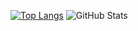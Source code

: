 [![Top Langs](https://github-readme-stats.vercel.app/api/top-langs/?username=mana12011207&layout=compact&langs_count=6)](https://github.com/anuraghazra/github-readme-stats)
![GitHub Stats](https://github-readme-stats.vercel.app/api?username=mana12011207&show_icons=true)



<!--
**Mana12011207/Mana12011207** is a ✨ _special_ ✨ repository because its `README.md` (this file) appears on your GitHub profile.

Here are some ideas to get you started:

- 🔭 I’m currently working on ...
- 🌱 I’m currently learning ...
- 👯 I’m looking to collaborate on ...
- 🤔 I’m looking for help with ...
- 💬 Ask me about ...
- 📫 How to reach me: ...
- 😄 Pronouns: ...
- ⚡ Fun fact: ...
-->
